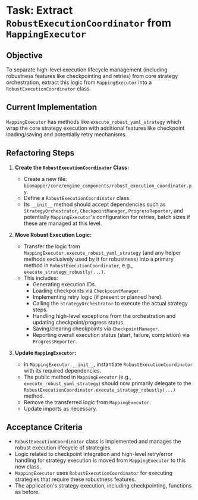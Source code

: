 # Task: Extract `RobustExecutionCoordinator` from `MappingExecutor`

## Objective
To separate high-level execution lifecycle management (including robustness features like checkpointing and retries) from core strategy orchestration, extract this logic from `MappingExecutor` into a `RobustExecutionCoordinator` class.

## Current Implementation
`MappingExecutor` has methods like `execute_robust_yaml_strategy` which wrap the core strategy execution with additional features like checkpoint loading/saving and potentially retry mechanisms.

## Refactoring Steps

1.  **Create the `RobustExecutionCoordinator` Class:**
    *   Create a new file: `biomapper/core/engine_components/robust_execution_coordinator.py`.
    *   Define a `RobustExecutionCoordinator` class.
    *   Its `__init__` method should accept dependencies such as `StrategyOrchestrator`, `CheckpointManager`, `ProgressReporter`, and potentially `MappingExecutor`'s configuration for retries, batch sizes if these are managed at this level.

2.  **Move Robust Execution Logic:**
    *   Transfer the logic from `MappingExecutor.execute_robust_yaml_strategy` (and any helper methods exclusively used by it for robustness) into a primary method in `RobustExecutionCoordinator`, e.g., `execute_strategy_robustly(...)`.
    *   This includes:
        *   Generating execution IDs.
        *   Loading checkpoints via `CheckpointManager`.
        *   Implementing retry logic (if present or planned here).
        *   Calling the `StrategyOrchestrator` to execute the actual strategy steps.
        *   Handling high-level exceptions from the orchestration and updating checkpoint/progress status.
        *   Saving/clearing checkpoints via `CheckpointManager`.
        *   Reporting overall execution status (start, failure, completion) via `ProgressReporter`.

3.  **Update `MappingExecutor`:**
    *   In `MappingExecutor.__init__`, instantiate `RobustExecutionCoordinator` with its required dependencies.
    *   The public method in `MappingExecutor` (e.g., `execute_robust_yaml_strategy`) should now primarily delegate to the `RobustExecutionCoordinator.execute_strategy_robustly(...)` method.
    *   Remove the transferred logic from `MappingExecutor`.
    *   Update imports as necessary.

## Acceptance Criteria
*   `RobustExecutionCoordinator` class is implemented and manages the robust execution lifecycle of strategies.
*   Logic related to checkpoint integration and high-level retry/error handling for strategy execution is moved from `MappingExecutor` to this new class.
*   `MappingExecutor` uses `RobustExecutionCoordinator` for executing strategies that require these robustness features.
*   The application's strategy execution, including checkpointing, functions as before.
